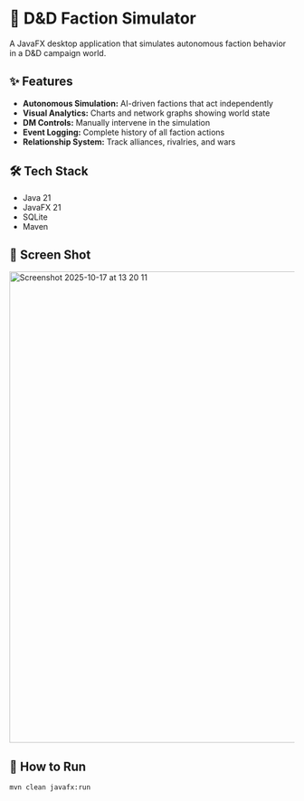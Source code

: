# 🎲 D&D Faction Simulator

A JavaFX desktop application that simulates autonomous faction behavior in a D&D campaign world.

## ✨ Features
- **Autonomous Simulation:** AI-driven factions that act independently
- **Visual Analytics:** Charts and network graphs showing world state
- **DM Controls:** Manually intervene in the simulation
- **Event Logging:** Complete history of all faction actions
- **Relationship System:** Track alliances, rivalries, and wars

## 🛠️ Tech Stack
- Java 21
- JavaFX 21
- SQLite
- Maven

## 📸 Screen Shot
<img width="1199" height="834" alt="Screenshot 2025-10-17 at 13 20 11" src="https://github.com/user-attachments/assets/b89e80c7-a9b1-430e-9a47-2175596e5623" />

## 🚀 How to Run
```bash
mvn clean javafx:run 
